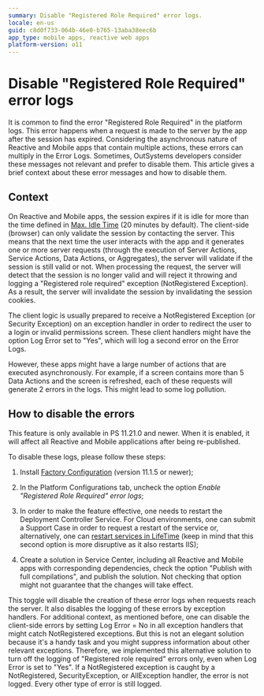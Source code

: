 ```yaml
---
summary: Disable "Registered Role Required" error logs.
locale: en-us
guid: c8d0f733-064b-46e0-b765-13aba38eec6b
app_type: mobile apps, reactive web apps
platform-version: o11
---
```


# Disable "Registered Role Required" error logs

It is common to find the error "Registered Role Required" in the platform logs. This error happens when a request is made to the server by the app after the session has expired. Considering the asynchronous nature of Reactive and Mobile apps that contain multiple actions, these errors can multiply in the Error Logs. Sometimes, OutSystems developers consider these messages not relevant and prefer to disable them. This article gives a brief context about these error messages and how to disable them.

## Context

On Reactive and Mobile apps, the session expires if it is idle for more than the time defined in [Max. Idle Time](https://success.outsystems.com/documentation/11/managing_the_applications_lifecycle/secure_the_applications/configure_app_authentication/) (20 minutes by default). The client-side (browser) can only validate the session by contacting the server. This means that the next time the user interacts with the app and it generates one or more server requests (through the execution of Server Actions, Service Actions, Data Actions, or Aggregates), the server will validate if the session is still valid or not. When processing the request, the server will detect that the session is no longer valid and will reject it throwing and logging a "Registered role required" exception (NotRegistered Exception). As a result, the server will invalidate the session by invalidating the session cookies.

The client logic is usually prepared to receive a NotRegistered Exception (or Security Exception) on an exception handler in order to redirect the user to a login or invalid permissions screen. These client handlers might have the option Log Error set to "Yes", which will log a second error on the Error Logs.

However, these apps might have a large number of actions that are executed asynchronously. For example, if a screen contains more than 5 Data Actions and the screen is refreshed, each of these requests will generate 2 errors in the logs. This might lead to some log pollution.

## How to disable the errors

<div class="info" markdown="1">
    
This feature is only available in PS 11.21.0 and newer. When it is enabled, it will affect all Reactive and Mobile applications after being re-published. 

</div>

To disable these logs, please follow these steps:

1. Install [Factory Configuration](https://www.outsystems.com/forge/component-overview/25/factory-configuration) (version 11.1.5 or newer);

1. In the Platform Configurations tab, uncheck the option *Enable "Registered Role Required" error logs*;

1. In order to make the feature effective, one needs to restart the Deployment Controller Service. For Cloud environments, one can submit a Support Case in order to request a restart of the service or, alternatively, one can [restart services in LifeTime](https://success.outsystems.com/support/troubleshooting/infrastructure_management/restart_services_on_outsystems_cloud/) (keep in mind that this second option is more disruptive as it also restarts IIS);

1. Create a solution in Service Center, including all Reactive and Mobile apps with corresponding dependencies, check the option "Publish with full compilations", and publish the solution. Not checking that option might not guarantee that the changes will take effect. 

This toggle will disable the creation of these error logs when requests reach the server. It also disables the logging of these errors by exception handlers. For additional context, as mentioned before, one can disable the client-side errors by setting Log Error = No in all exception handlers that might catch NotRegistered exceptions. But this is not an elegant solution because it's a handy task and you might suppress information about other relevant exceptions. Therefore, we implemented this alternative solution to turn off the logging of "Registered role required" errors only, even when Log Error is set to "Yes". If a NotRegistered exception is caught by a NotRegistered, SecurityException, or AllException handler, the error is not logged. Every other type of error is still logged.
